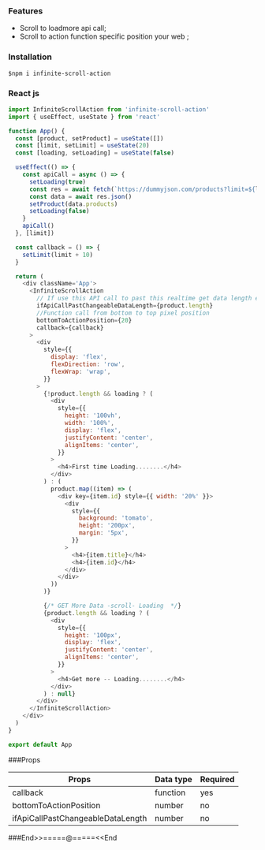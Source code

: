 ### Features

- Scroll to loadmore api call;
- Scroll to action function specific position your web ;

### Installation

`$npm i infinite-scroll-action`

### React js

```javascript
import InfiniteScrollAction from 'infinite-scroll-action'
import { useEffect, useState } from 'react'

function App() {
  const [product, setProduct] = useState([])
  const [limit, setLimit] = useState(20)
  const [loading, setLoading] = useState(false)

  useEffect(() => {
    const apiCall = async () => {
      setLoading(true)
      const res = await fetch(`https://dummyjson.com/products?limit=${limit}&skip=0`)
      const data = await res.json()
      setProduct(data.products)
      setLoading(false)
    }
    apiCall()
  }, [limit])

  const callback = () => {
    setLimit(limit + 10)
  }

  return (
    <div className='App'>
      <InfiniteScrollAction
        // If use this API call to past this realtime get data length else don't need
        ifApiCallPastChangeableDataLength={product.length}
        //Function call from bottom to top pixel position
        bottomToActionPosition={20}
        callback={callback}
      >
        <div
          style={{
            display: 'flex',
            flexDirection: 'row',
            flexWrap: 'wrap',
          }}
        >
          {!product.length && loading ? (
            <div
              style={{
                height: '100vh',
                width: '100%',
                display: 'flex',
                justifyContent: 'center',
                alignItems: 'center',
              }}
            >
              <h4>First time Loading........</h4>
            </div>
          ) : (
            product.map((item) => (
              <div key={item.id} style={{ width: '20%' }}>
                <div
                  style={{
                    background: 'tomato',
                    height: '200px',
                    margin: '5px',
                  }}
                >
                  <h4>{item.title}</h4>
                  <h4>{item.id}</h4>
                </div>
              </div>
            ))
          )}

          {/* GET More Data -scroll- Loading  */}
          {product.length && loading ? (
            <div
              style={{
                height: '100px',
                display: 'flex',
                justifyContent: 'center',
                alignItems: 'center',
              }}
            >
              <h4>Get more -- Loading........</h4>
            </div>
          ) : null}
        </div>
      </InfiniteScrollAction>
    </div>
  )
}

export default App
```

###Props

| Props                             | Data type | Required |
| --------------------------------- | --------- | -------- |
| callback                          | function  | yes      |
| bottomToActionPosition            | number    | no       |
| ifApiCallPastChangeableDataLength | number    | no       |

###End>>=====@=====<<End
